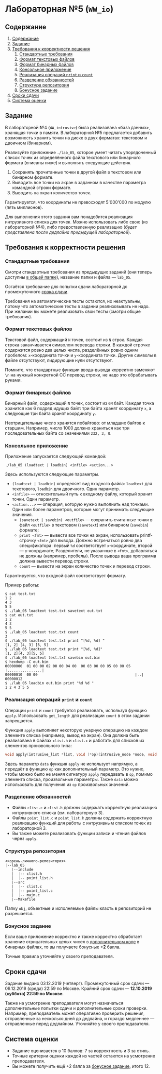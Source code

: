# Лабораторная №5 (`WW_io`)

## Содержание
1. [Содержание](#содержание)
1. [Задание](#задание)
1. [Требования к корректности решения](#требования-к-корректности-решения)
    1. [Стандартные требования](#стандартные-требования)
    1. [Формат текстовых файлов](#формат-текстовых-файлов)
    1. [Формат бинарных файлов](#формат-бинарных-файлов)
    1. [Консольное приложение](#консольное-приложение)
    1. [Реализация операций `print` и `count`](#реализация-операций-print-и-count)
    1. [Разделение обязанностей](#разделение-обязанностей)
    1. [Структура репозитория](#структура-репозитория)
    1. [Бонусное задание](#бонусное-задание)
1. [Сроки сдачи](#сроки-сдачи)
1. [Система оценки](#система-оценки)

## Задание
В лабораторной №4 (`WW_intrusive`) была реализована «база данных», хранящая точки в памяти.
В лабораторной №5 предлагается добавить возможность хранить точки на диске в двух форматах: текстовом и двоичном (бинарном).

Реализуйте приложение `./lab_05`, которое умеет читать упорядоченный список точек из определённого
файла текстового или бинарного формата (описаны ниже) и выполнять следующие действия.

1. Сохранять прочитанные точки в другой файл в текстовом или бинарном формате.
2. Выводить все точки на экран в заданном в качестве параметра командной строки формате.
3. Выводить на экран количество точек.

Гарантируется, что координаты не превосходят 5'000'000 по модулю (пять миллионов).

Для выполнения этого задания вам понадобится реализация интрузивного списка для точек.
Можно использовать либо свою (из лабораторной №4), либо предоставленную реализацию (_будет представлена после дедлайна предыдущей лабораторной_).

## Требования к корректности решения
### Стандартные требования
Смотри стандартные требования из предыдущих заданий (они теперь доступны [в общей папке](../../tasks-common)), название папки и файла — `lab_05`.

Остаётся требование для попытки сдачи лабораторной до промежуточного [срока сдачи](#сроки-сдачи).

Требования на автоматические тесты остаются, но неактуальны, потому что автоматические тесты
в задании реализовывать не надо.
При желании вы можете реализовать свои тесты (смотри общие требования).

### Формат текстовых файлов
Текстовой файл, содержащий `N` точек, состоит из `N` строк.
Каждая строка заканчивается символом перевода строки.
В каждой строчке содержится ровно два целых числа, разделённых ровно одним пробелом:
`x`-координата точки и `y`-координата точки.
Другие символы в файле отсутствуют, лидирующие нули отсутствуют.

Помните, что стандартные функции ввода-вывода корректно заменяют `\n`
на нужный конкретной ОС перевод строки, не надо это обрабатывать руками.

### Формат бинарных файлов
Бинарный файл, содержащий `N` точек, состоит из `6N` байт.
Каждая точка хранится как 6 подряд идущих байт: три байта хранят координату
`x`, а следующие три байта хранят координату `y`.

Неотрицательные число хранятся побайтово: от младших байтов к старшим.
Например, число 1000 должно храниться как три последовательных байта со
значениями `232, 3, 0`.

### Консольное приложение
Приложение запускается следующей командой:

```
./lab_05 (loadtext | loadbin) <infile> <action...>
```

Здесь используются следующие параметры.

* `(loadtext | loadbin)` определяет вид входного файла: `loadtext` для текстового, `loadbin` для двоичного. Один параметр.
* `<infile>` — относительный путь к входному файлу, который хранит точки. Один параметр.
* `<action...>` — операция, которую нужно выполнить над точками. Один или более параметров, которые могут принимать следующие значения.
  * `(savetext | savebin) <outfile>` — сохранить считанные точки в файл `<outfile>` в текстовом (`savetext`) или бинарном (`savebin`) формате;
  * `print <fmt>` — вывести все точки на экран, использовать printf-строчку `<fmt>` для вывода.
    Должно встречаться ровно два спецификатора: первый `%d` соответствует `x`-координате, второй — `y`-координате;
    Разделители, не указанные в `<fmt>`, добавляться не должны (например, пробелы).
    После вывода ваша программа должна вывести перевод строки.
  * `count` — вывести на экран количество точек и перевод строки.

Гарантируется, что входной файл соответствует формату.

Пример работы:

```
$ cat test.txt
1 2
4 3
5 5
$ ./lab_05 loadtext test.txt savetext out.txt
$ cat out.txt
1 2
4 3
5 5
$ ./lab_05 loadtext test.txt count
3
$ ./lab_05 loadtext test.txt print "[%d, %d] "
[1, 2] [4, 3] [5, 5] 
$ ./lab_05 loadtext test.txt print "[%d, %d]"
[1, 2][4, 3][5, 5]
$ ./lab_05 loadtext test.txt savebin out.bin
$ hexdump -C out.bin
00000000  01 00 00 02 00 00 04 00  00 03 00 00 05 00 00 05  |................|
00000010  00 00                                             |..|
00000012
$ ./lab_05 loadbin out.bin print "%d %d "
1 2 4 3 5 5 
```

### Реализация операций `print` и `count`
Операции `print` и `count` требуется реализовать, используя функцию `apply`.
Использовать `get_length` для реализации `count` в этом задании запрещается.

Функция `apply` выполняет некоторую унарную операцию на каждом элементе списка
(например, вывод на экран).
Она должна быть реализована в файлах `clist.h` и `clist.c` и работать для списков
из элементов произвольного типа:

```C++
void apply(intrusive_list *list, void (*op)(intrusive_node *node, void *data), void *data);
```

Здесь параметр `data` функция `apply` не использует напрямую, а передаёт в функцию `op` как дополнительный параметр.
Это нужно, чтобы можно было не меняя сигнатуру `apply` передавать в `op`, помимо элемента списка, произвольные параметры.
Также `data` можно использовать для получения из `op` произвольных значений.

### Разделение обязанностей
* Файлы `clist.c` и `clist.h` должны содержать корректную реализацию интрузивного списка (см. лабораторную 3).
* Файлы `point_list.c` и `point_list.h` должны содержать корректную реализацию функций для работы
  с интрузивным списком точек из лабораторной 3.
* Вы также можете реализовать функции записи и чтения файлов через `apply`.

### Структура репозитория
```
<корень-личного-репозитория>
|--lab_05
   |--include
   |  |-- clist.h
   |  |-- point_list.h
   |--src
   |  |-- clist.c
   |  |-- point_list.c
   |  |-- main.c
   |--Makefile
```

Папку `obj`, объектные и исполняемые файлы класть в репозиторий не разрешается.

### Бонусное задание
Если ваше приложение корректно и также корректно обработает хранение отрицательных
целых чисел в [дополнительном коде](https://ru.wikipedia.org/wiki/%D0%94%D0%BE%D0%BF%D0%BE%D0%BB%D0%BD%D0%B8%D1%82%D0%B5%D0%BB%D1%8C%D0%BD%D1%8B%D0%B9_%D0%BA%D0%BE%D0%B4)
в бинарных файлах, то вы получаете бонусные **+2** балла.

Точные правила уточняйте у своего преподавателя.

## Сроки сдачи

Задание выдано 03.12.2019 (четверг).
Промежуточный срок сдачи — 09.12.2019 (среда) 22:59 по Москве.
Крайний срок сдачи — **12.10.2019 (суббота) 22:59 по Москве**.

Также на усмотрение преподавателя могут назначаться дополнительные попытки сдачи и дополнительные сроки
проверки.
Например, преподаватель может оперативно проверить решения, отправленные за несколько дней до дедлайна,
и гораздо медленнее — отправленные перед дедлайном.
Уточняйте у своего преподавателя.

## Система оценки

* Задание оценивается в 10 баллов: 7 за корректность и 3 за стиль.
* Точные критерии оценки каждой из частей остаются на усмотрение преподавателя.
* Вы можете получить ещё +2 балла за [бонусное задание](#бонусное-задание), итого 12.
